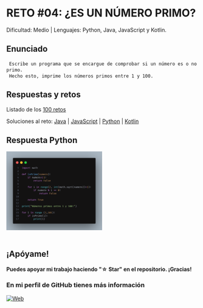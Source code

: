 # RETO #04: ¿ES UN NÚMERO PRIMO?
Dificultad: Medio | Lenguajes: Python, Java, JavaScript y Kotlin.

## Enunciado

```
 Escribe un programa que se encargue de comprobar si un número es o no primo.
 Hecho esto, imprime los números primos entre 1 y 100.
```

## Respuestas y retos
Listado de los [100 retos](/README.md)

Soluciones al reto: 
[Java](/RETOS/Reto04/Reto04.java) | 
[JavaScript](/RETOS/Reto04/Reto04.js) | 
[Python](/RETOS/Reto04/Reto04.py) |
[Kotlin](/RETOS/Reto04/Reto04.kt)

## Respuesta Python
<div aling="center">
<img src="https://github.com/breativo/100retos_bybreativo/blob/master/img/reto04.png"
alt="Solución reto Python"
style="width:50%;"/>
</div>

</br>

## ¡Apóyame! 
#### Puedes apoyar mi trabajo haciendo "☆ Star" en el repositorio. ¡Gracias!

### En mi perfil de GitHub tienes más información

[![Web](https://img.shields.io/badge/GitHub-breativo-14a1f0?style=for-the-badge&logo=github&logoColor=white&labelColor=101010)](https://github.com/breativo)